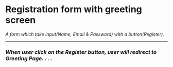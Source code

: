 # Registration form with greeting screen

*A form which take input(Name, Email & Password) with a button(Register).*
<br>
****
### *When user click on the Register button, user will redirect to Greeting Page. . . .*  


